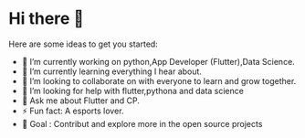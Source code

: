 # Hi there 👋


Here are some ideas to get you started:

- 🔭 I’m currently working on python,App Developer (Flutter),Data Science.
- 🌱 I’m currently learning everything I hear about.
- 👯 I’m looking to collaborate on with everyone to learn and grow together.
- 🤔 I’m looking for help with flutter,pythona and data science
- 💬 Ask me about Flutter and CP.
- ⚡ Fun fact: A esports lover.
- 🎯 Goal : Contribut and explore more in the open source projects

